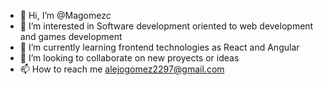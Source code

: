 - 👋 Hi, I’m @Magomezc
- 👀 I’m interested in Software development oriented to web development and games development
- 🌱 I’m currently learning frontend technologies as React and Angular
- 💞️ I’m looking to collaborate on new proyects or ideas
- 📫 How to reach me alejogomez2297@gmail.com

